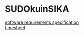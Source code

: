 # SUDOkuinSIKA
[software requirements specification](https://github.com/nigoshh/otm-harjoitustyo/blob/master/documentation/software_requirements_specification.md)  
[timesheet](https://github.com/nigoshh/otm-harjoitustyo/blob/master/documentation/timesheet.md)
